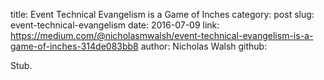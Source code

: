 title: Event Technical Evangelism is a Game of Inches
category: post
slug: event-technical-evangelism
date: 2016-07-09
link: https://medium.com/@nicholasmwalsh/event-technical-evangelism-is-a-game-of-inches-314de083bb8
author: Nicholas Walsh
github: 


Stub.

